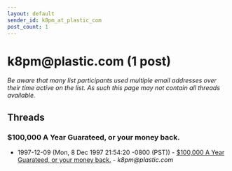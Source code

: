 ```yaml
---
layout: default
sender_id: k8pm_at_plastic_com
post_count: 1
---
```


# k8pm<span>@</span>plastic.com (1 post)

_Be aware that many list participants used multiple email addresses over their time active on the list. As such this page may not contain all threads available._

## Threads

### $100,000 A Year Guarateed, or your money back.
+ 1997-12-09 (Mon, 8 Dec 1997 21:54:20 -0800 (PST)) - [$100,000 A Year Guarateed, or your money back.](/archive/1997/12/370feb4253f476865af7619f46fae1da3ce00ea356baa4fd82f981454626b290) - _k8pm@plastic.com_

